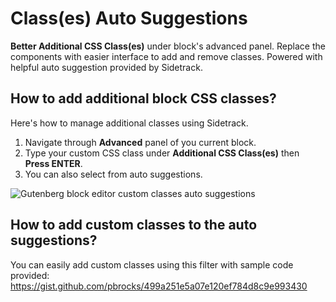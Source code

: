 # Class(es) Auto Suggestions

**Better Additional CSS Class(es)** under block's advanced panel. Replace the components with easier interface to add and remove classes. Powered with helpful auto suggestion provided by Sidetrack.

## How to add additional block CSS classes?

Here's how to manage additional classes using Sidetrack.

1. Navigate through **Advanced** panel of you current block.
2. Type your custom CSS class under **Additional CSS Class(es)** then **Press ENTER**.
3. You can also select from auto suggestions.

![Gutenberg block editor custom classes auto suggestions](https://cldup.com/AQAm-V3SZo.gif)

## How to add custom classes to the auto suggestions?

You can easily add custom classes using this filter with sample code provided: <a href="https://gist.github.com/pbrocks/499a251e5a07e120ef784d8c9e993430" target="_blank" rel="noreferrer noopener">https://gist.github.com/pbrocks/499a251e5a07e120ef784d8c9e993430</a>